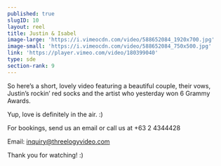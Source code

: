 ```yaml
---
published: true
slugID: 10
layout: reel
title: Justin & Isabel
image-large: 'https://i.vimeocdn.com/video/588652084_1920x700.jpg'
image-small: 'https://i.vimeocdn.com/video/588652084_750x500.jpg'
link: 'https://player.vimeo.com/video/180399040'
type: sde
section-rank: 9
---
```

So here’s a short, lovely video featuring a beautiful couple, their vows, Justin’s rockin’ red socks and the artist who yesterday won 6 Grammy Awards.

Yup, love is definitely in the air. :)

For bookings, send us an email or call us at +63 2 4344428

Email: inquiry@threelogyvideo.com

Thank you for watching! :)

